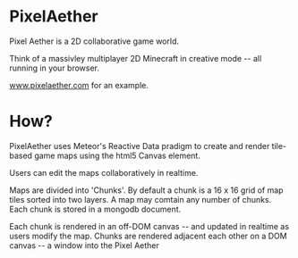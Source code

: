 PixelAether
===========

Pixel Aether is a 2D collaborative game world.

Think of a massivley multiplayer 2D Minecraft in creative mode -- all running in your browser.

www.pixelaether.com for an example.

How?
====

PixelAether uses Meteor's Reactive Data pradigm to create and render tile-based 
game maps using the html5 Canvas element. 

Users can edit the maps collaboratively in realtime. 

Maps are divided into 'Chunks'. By default a chunk is a 16 x 16 grid of map tiles 
sorted into two layers. A map may comtain any number of chunks. Each chunk is 
stored in a mongodb document.

Each chunk is rendered in an off-DOM canvas -- and updated in realtime as users
modify the map. Chunks are rendered adjacent each other on a DOM canvas 
-- a window into the Pixel Aether
